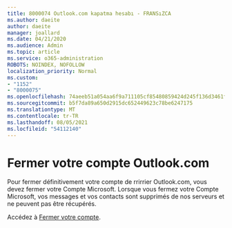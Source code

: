 ```yaml
---
title: 8000074 Outlook.com kapatma hesabı - FRANSıZCA
ms.author: daeite
author: daeite
manager: joallard
ms.date: 04/21/2020
ms.audience: Admin
ms.topic: article
ms.service: o365-administration
ROBOTS: NOINDEX, NOFOLLOW
localization_priority: Normal
ms.custom:
- "1152"
- "8000075"
ms.openlocfilehash: 74aeeb51a054aa6f9a711105cf85480859424d245f136d3461fdcdb9f1115146
ms.sourcegitcommit: b5f7da89a650d2915dc652449623c78be6247175
ms.translationtype: MT
ms.contentlocale: tr-TR
ms.lasthandoff: 08/05/2021
ms.locfileid: "54112140"
---
```

# <a name="fermer-votre-compte-outlookcom"></a>Fermer votre compte Outlook.com

Pour fermer définitivement votre compte de rrirrier Outlook.com, vous devez fermer votre Compte Microsoft. Lorsque vous fermez votre Compte Microsoft, vos messages et vos contacts sont supprimés de nos serveurs et ne peuvent pas être récupérés.

Accédez à [Fermer votre compte](https://support.office.com/fr-fr/article/fermer-votre-compte-outlook-com-564b801e-2a47-4cb2-afa8-12ead3185038?ui=fr-FR&rs=fr-FR&ad=FR?wt.mc_id=Office_Outlook_com_Alchemy).